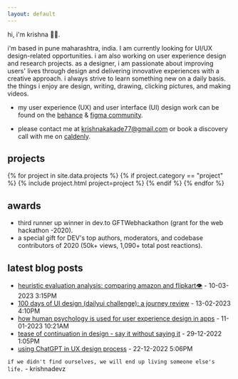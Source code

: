 ```yaml
---
layout: default
---
```

hi, i'm krishna 👋🏻.

i'm based in pune maharashtra, india. I am currently looking for UI/UX design-related opportunities. i am also working on user experience design and research projects. 
as a designer, i am passionate about improving users' lives through design and delivering innovative experiences with a creative approach. i always strive to learn something new on a daily basis.
the things i enjoy are design, writing, drawing, clicking pictures, and making videos.

* my user experience (UX) and user interface (UI) design work can be found on the [behance](https://www.behance.net/krishnakakade) & [figma community](https://www.figma.com/@krishnadevz).

<!--* My design work can be found on  [Behance](https://www.behance.net/krishnakakade) & on  [Figma Community](https://www.figma.com/@krishnadevz).
* i am Available for fulltime **UI/UX Design**, **Writing**  related opportunities. 
-->

* please contact me at <krishnakakade77@gmail.com> or book a discovery call with me on [caldenly](https://calendly.com/krishnakakade/15min?back=1&month=2023-04).

## projects

{% for project in site.data.projects %}
{% if project.category == "project" %}
{% include project.html project=project %}
{% endif %}
{% endfor %}


## awards

* third runner up winner in dev.to GFTWebhackathon (grant for the web hackathon -2020). 
* a special gift for DEV's top authors, moderators, and codebase contributors of 2020 (50k+ views, 1,090+ total post reactions).

## latest blog posts

* [heuristic evaluation analysis: comparing amazon and flipkart👁️](https://krishnakakade.medium.com/heuristic-evaluation-analysis-comparing-amazon-and-flipkart-2fa9c0fef87f) - 10-03-2023 3:15PM
* [100 days of UI design (dailyui challenge): a journey review](https://krishnakakade.medium.com/100-days-of-ui-design-dailyui-challenge-a-journey-review-a29f22cb525c) - 13-02-2023 4:10PM
*  [how human psychology is used for user experience design in apps](https://dev.to/krishnakakade/how-human-psychology-is-used-for-user-experience-design-in-apps-2odc) - 11-01-2023 10:21AM
* [tease of continuation in design - say it without saying it](https://dev.to/krishnakakade/tease-of-continuation-in-design-say-it-without-saying-it-59am) - 29-12-2022 1:05PM
* [using ChatGPT in UX design process](https://dev.to/krishnakakade/using-chat-gpt-in-ux-design-process-4doo) - 22-12-2022 5:06PM

`if we didn't find ourselves, we will end up living someone else's life.` - krishnadevz

<!-- <center> ![Mrrobot](https://media.giphy.com/media/ZKQpx4TYrxTtS/giphy.gif) </center>
 -->
